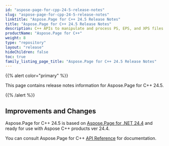 ```yaml
---
id: "aspose-page-for-cpp-24-5-release-notes"
slug: "aspose-page-for-cpp-24-5-release-notes"
linktitle: "Aspose.Page for C++ 24.5 Release Notes"
title: "Aspose.Page for C++ 24.5 Release Notes"
description: C++ APIs to manipulate and process PS, EPS, and XPS files. This page contains new Aspose.Page for C++ features, enhancement, and bug fixes in 2024, version 24.5.
productName: "Aspose.Page for C++"
weight: 8
type: "repository"
layout: "release"
hideChildren: false
toc: true
family_listing_page_title: "Aspose.Page for C++ 24.5 Release Notes"
---
```


{{% alert color="primary" %}}

This page contains release notes information for Aspose.Page for C++ 24.5.

{{% /alert %}}

## **Improvements and Changes**

Aspose.Page for C++ 24.5 is based on [Aspose.Page for .NET 24.4](https://releases.aspose.com/page/net/release-notes/2024/aspose-page-for-net-24-4-release-notes/) and ready for use with Aspose C++ products ver 24.4.


You can consult Aspose.Page for C++ [API Reference](https://apireference.aspose.com/cpp/page/) for documentation.
